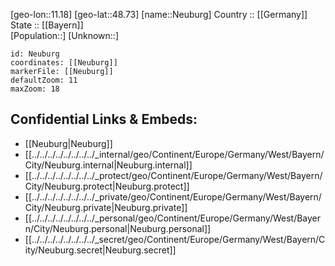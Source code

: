 ﻿---
location: [48.73,11.18] 
mapzoom: [7,12] 
mapmarker: city 
type: City
tags:
- geo/City


SpocWebEntityId: 32800
isDeleted: false
confidential: public

---
[geo-lon::11.18] 
[geo-lat::48.73] 
[name::Neuburg] 
Country :: [[Germany]]  
State :: [[Bayern]]  
[Population::] 
[Unknown::] 


```leaflet
id: Neuburg
coordinates: [[Neuburg]] 
markerFile: [[Neuburg]] 
defaultZoom: 11 
maxZoom: 18
```


## Confidential Links & Embeds: 
- [[Neuburg|Neuburg]]  
- [[../../../../../../../../_internal/geo/Continent/Europe/Germany/West/Bayern/City/Neuburg.internal|Neuburg.internal]] 
- [[../../../../../../../../_protect/geo/Continent/Europe/Germany/West/Bayern/City/Neuburg.protect|Neuburg.protect]] 
- [[../../../../../../../../_private/geo/Continent/Europe/Germany/West/Bayern/City/Neuburg.private|Neuburg.private]] 
- [[../../../../../../../../_personal/geo/Continent/Europe/Germany/West/Bayern/City/Neuburg.personal|Neuburg.personal]] 
- [[../../../../../../../../_secret/geo/Continent/Europe/Germany/West/Bayern/City/Neuburg.secret|Neuburg.secret]] 

